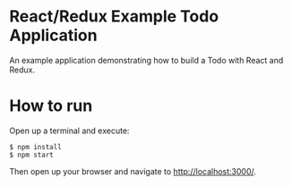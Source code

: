 React/Redux Example Todo Application
====================================

An example application demonstrating how to build a Todo with React and Redux.

# How to run

Open up a terminal and execute:

```term
$ npm install
$ npm start
```

Then open up your browser and navigate to [http://localhost:3000/](http://localhost:3000/).




